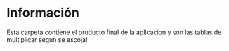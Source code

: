 # Información
Esta carpeta contiene el pruducto final de la aplicacion y son las tablas de multiplicar segun se escoja!